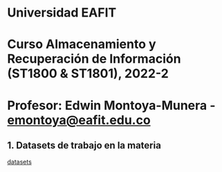 # Universidad EAFIT
# Curso Almacenamiento y Recuperación de Información (ST1800 & ST1801), 2022-2
# Profesor: Edwin Montoya-Munera - emontoya@eafit.edu.co

## 1. Datasets de trabajo en la materia
[datasets](datasets)

